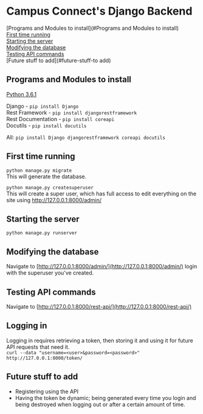 # Campus Connect's Django Backend

[Programs and Modules to install](#Programs and Modules to install)  
[First time running](#first-time-running)  
[Starting the server](#starting-the-server)  
[Modifying the database](#modifying-the-database)  
[Testing API commands](#testing-api-commands)  
[Future stuff to add](#future-stuff-to add)  


## Programs and Modules to install

[Python 3.6.1](https://www.python.org/downloads/release/python-361/)

Django - `pip install Django`  
Rest Framework - `pip install djangorestframework`  
Rest Documentation - `pip install coreapi`  
Docutils - `pip install docutils`

All: `pip install Django djangorestframework coreapi docutils`


## First time running
`python manage.py migrate`  
This will generate the database.

`python manage.py createsuperuser`  
This will create a super user, which has full access to edit everything on the site using http://127.0.0.1:8000/admin/


## Starting the server
`python manage.py runserver`

## Modifying the database
Navigate to [http://127.0.0.1:8000/admin/](http://127.0.0.1:8000/admin/) login with the superuser you've created.

## Testing API commands
Navigate to [http://127.0.0.1:8000/rest-api/](http://127.0.0.1:8000/rest-api/)

## Logging in
Logging in requires retrieving a token, then storing it and using it for future API requests that need it.  
`curl --data "username=<user>&password=<password>" http://127.0.0.1:8000/token/`

## Future stuff to add
 * Registering using the API
 * Having the token be dynamic; being generated every time you login and being destroyed when logging out or after a certain amount of time.